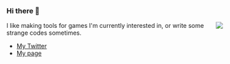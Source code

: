### Hi there 👋

<img src="https://github-readme-stats.mrdulin.vercel.app/api?username=sh0wer1ee&show_icons=true" align="right" />

I like making tools for games I'm currently interested in, or write some strange codes sometimes.

- [My Twitter](https://twitter.com/sh0wer1ee)
- [My page](https://sh0wer1ee.github.io/)
